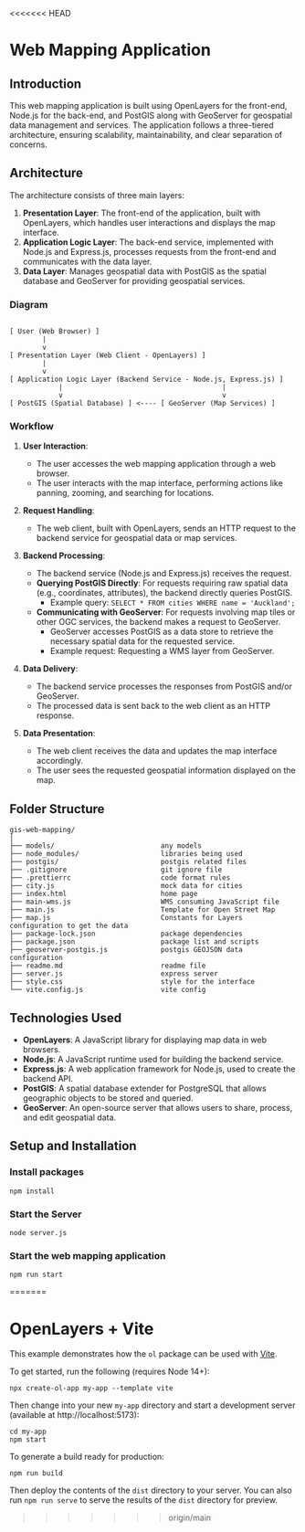 <<<<<<< HEAD
# Web Mapping Application

## Introduction

This web mapping application is built using OpenLayers for the front-end, Node.js for the back-end, and PostGIS along with GeoServer for geospatial data management and services. The application follows a three-tiered architecture, ensuring scalability, maintainability, and clear separation of concerns.

## Architecture

The architecture consists of three main layers:

1. **Presentation Layer**: The front-end of the application, built with OpenLayers, which handles user interactions and displays the map interface.
2. **Application Logic Layer**: The back-end service, implemented with Node.js and Express.js, processes requests from the front-end and communicates with the data layer.
3. **Data Layer**: Manages geospatial data with PostGIS as the spatial database and GeoServer for providing geospatial services.

### Diagram

```

[ User (Web Browser) ] 
        |
        v
[ Presentation Layer (Web Client - OpenLayers) ]
        |
        v
[ Application Logic Layer (Backend Service - Node.js, Express.js) ]
            |                                       |
            v                                       v
[ PostGIS (Spatial Database) ] <---- [ GeoServer (Map Services) ]

```


### Workflow

1. **User Interaction**:
   - The user accesses the web mapping application through a web browser.
   - The user interacts with the map interface, performing actions like panning, zooming, and searching for locations.

2. **Request Handling**:
   - The web client, built with OpenLayers, sends an HTTP request to the backend service for geospatial data or map services.

3. **Backend Processing**:
   - The backend service (Node.js and Express.js) receives the request.
   - **Querying PostGIS Directly**: For requests requiring raw spatial data (e.g., coordinates, attributes), the backend directly queries PostGIS.
     - Example query: `SELECT * FROM cities WHERE name = 'Auckland';`
   - **Communicating with GeoServer**: For requests involving map tiles or other OGC services, the backend makes a request to GeoServer.
     - GeoServer accesses PostGIS as a data store to retrieve the necessary spatial data for the requested service.
     - Example request: Requesting a WMS layer from GeoServer.

4. **Data Delivery**:
   - The backend service processes the responses from PostGIS and/or GeoServer.
   - The processed data is sent back to the web client as an HTTP response.

5. **Data Presentation**:
   - The web client receives the data and updates the map interface accordingly.
   - The user sees the requested geospatial information displayed on the map.

## Folder Structure

```
gis-web-mapping/
│
├── models/                          any models 
├── node_modules/                    libraries being used
├── postgis/                         postgis related files
├── .gitignore                       git ignore file
├── .prettierrc                      code format rules
├── city.js                          mock data for cities
├── index.html                       home page
├── main-wms.js                      WMS consuming JavaScript file
├── main.js                          Template for Open Street Map
├── map.js                           Constants for Layers configuration to get the data
├── package-lock.json                package dependencies
├── package.json                     package list and scripts
├── geoserver-postgis.js             postgis GEOJSON data configuration
├── readme.md                        readme file
├── server.js                        express server
├── style.css                        style for the interface
└── vite.config.js                   vite config
```

## Technologies Used

- **OpenLayers**: A JavaScript library for displaying map data in web browsers.
- **Node.js**: A JavaScript runtime used for building the backend service.
- **Express.js**: A web application framework for Node.js, used to create the backend API.
- **PostGIS**: A spatial database extender for PostgreSQL that allows geographic objects to be stored and queried.
- **GeoServer**: An open-source server that allows users to share, process, and edit geospatial data.

## Setup and Installation

### **Install packages**

 ```npm install```

### **Start the Server**

 ```node server.js```

### **Start the web mapping application**
 ```npm run start```
 
=======
# OpenLayers + Vite

This example demonstrates how the `ol` package can be used with [Vite](https://vitejs.dev/).

To get started, run the following (requires Node 14+):

    npx create-ol-app my-app --template vite

Then change into your new `my-app` directory and start a development server (available at http://localhost:5173):

    cd my-app
    npm start

To generate a build ready for production:

    npm run build

Then deploy the contents of the `dist` directory to your server.  You can also run `npm run serve` to serve the results of the `dist` directory for preview.
>>>>>>> origin/main
